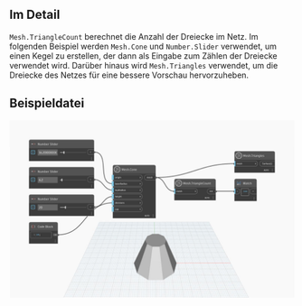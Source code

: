## Im Detail
`Mesh.TriangleCount` berechnet die Anzahl der Dreiecke im Netz. Im folgenden Beispiel werden `Mesh.Cone` und `Number.Slider` verwendet, um einen Kegel zu erstellen, der dann als Eingabe zum Zählen der Dreiecke verwendet wird. Darüber hinaus wird `Mesh.Triangles` verwendet, um die Dreiecke des Netzes für eine bessere Vorschau hervorzuheben.

## Beispieldatei

![Example](./Autodesk.DesignScript.Geometry.Mesh.TriangleCount_img.jpg)
